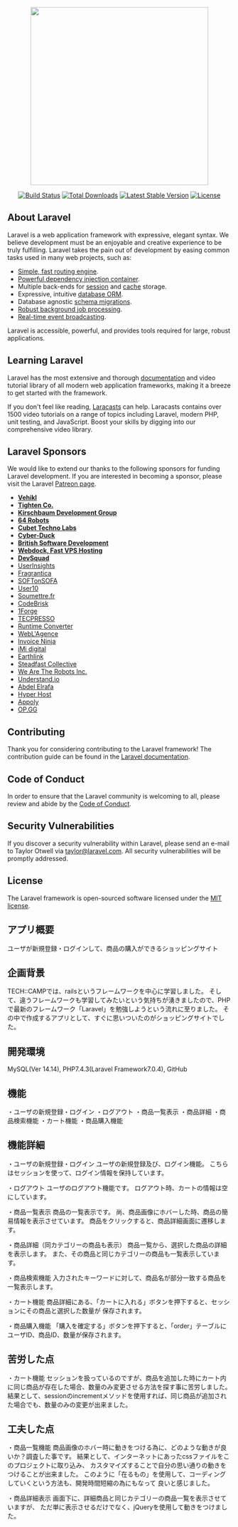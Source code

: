 <p align="center"><img src="https://res.cloudinary.com/dtfbvvkyp/image/upload/v1566331377/laravel-logolockup-cmyk-red.svg" width="400"></p>

<p align="center">
<a href="https://travis-ci.org/laravel/framework"><img src="https://travis-ci.org/laravel/framework.svg" alt="Build Status"></a>
<a href="https://packagist.org/packages/laravel/framework"><img src="https://poser.pugx.org/laravel/framework/d/total.svg" alt="Total Downloads"></a>
<a href="https://packagist.org/packages/laravel/framework"><img src="https://poser.pugx.org/laravel/framework/v/stable.svg" alt="Latest Stable Version"></a>
<a href="https://packagist.org/packages/laravel/framework"><img src="https://poser.pugx.org/laravel/framework/license.svg" alt="License"></a>
</p>

## About Laravel

Laravel is a web application framework with expressive, elegant syntax. We believe development must be an enjoyable and creative experience to be truly fulfilling. Laravel takes the pain out of development by easing common tasks used in many web projects, such as:

- [Simple, fast routing engine](https://laravel.com/docs/routing).
- [Powerful dependency injection container](https://laravel.com/docs/container).
- Multiple back-ends for [session](https://laravel.com/docs/session) and [cache](https://laravel.com/docs/cache) storage.
- Expressive, intuitive [database ORM](https://laravel.com/docs/eloquent).
- Database agnostic [schema migrations](https://laravel.com/docs/migrations).
- [Robust background job processing](https://laravel.com/docs/queues).
- [Real-time event broadcasting](https://laravel.com/docs/broadcasting).

Laravel is accessible, powerful, and provides tools required for large, robust applications.

## Learning Laravel

Laravel has the most extensive and thorough [documentation](https://laravel.com/docs) and video tutorial library of all modern web application frameworks, making it a breeze to get started with the framework.

If you don't feel like reading, [Laracasts](https://laracasts.com) can help. Laracasts contains over 1500 video tutorials on a range of topics including Laravel, modern PHP, unit testing, and JavaScript. Boost your skills by digging into our comprehensive video library.

## Laravel Sponsors

We would like to extend our thanks to the following sponsors for funding Laravel development. If you are interested in becoming a sponsor, please visit the Laravel [Patreon page](https://patreon.com/taylorotwell).

- **[Vehikl](https://vehikl.com/)**
- **[Tighten Co.](https://tighten.co)**
- **[Kirschbaum Development Group](https://kirschbaumdevelopment.com)**
- **[64 Robots](https://64robots.com)**
- **[Cubet Techno Labs](https://cubettech.com)**
- **[Cyber-Duck](https://cyber-duck.co.uk)**
- **[British Software Development](https://www.britishsoftware.co)**
- **[Webdock, Fast VPS Hosting](https://www.webdock.io/en)**
- **[DevSquad](https://devsquad.com)**
- [UserInsights](https://userinsights.com)
- [Fragrantica](https://www.fragrantica.com)
- [SOFTonSOFA](https://softonsofa.com/)
- [User10](https://user10.com)
- [Soumettre.fr](https://soumettre.fr/)
- [CodeBrisk](https://codebrisk.com)
- [1Forge](https://1forge.com)
- [TECPRESSO](https://tecpresso.co.jp/)
- [Runtime Converter](http://runtimeconverter.com/)
- [WebL'Agence](https://weblagence.com/)
- [Invoice Ninja](https://www.invoiceninja.com)
- [iMi digital](https://www.imi-digital.de/)
- [Earthlink](https://www.earthlink.ro/)
- [Steadfast Collective](https://steadfastcollective.com/)
- [We Are The Robots Inc.](https://watr.mx/)
- [Understand.io](https://www.understand.io/)
- [Abdel Elrafa](https://abdelelrafa.com)
- [Hyper Host](https://hyper.host)
- [Appoly](https://www.appoly.co.uk)
- [OP.GG](https://op.gg)

## Contributing

Thank you for considering contributing to the Laravel framework! The contribution guide can be found in the [Laravel documentation](https://laravel.com/docs/contributions).

## Code of Conduct

In order to ensure that the Laravel community is welcoming to all, please review and abide by the [Code of Conduct](https://laravel.com/docs/contributions#code-of-conduct).

## Security Vulnerabilities

If you discover a security vulnerability within Laravel, please send an e-mail to Taylor Otwell via [taylor@laravel.com](mailto:taylor@laravel.com). All security vulnerabilities will be promptly addressed.

## License

The Laravel framework is open-sourced software licensed under the [MIT license](https://opensource.org/licenses/MIT).

## アプリ概要
ユーザが新規登録・ログインして、商品の購入ができるショッピングサイト

## 企画背景
TECH::CAMPでは、railsというフレームワークを中心に学習しました。
そして、違うフレームワークも学習してみたいという気持ちが湧きましたので、PHPで最新のフレームワーク「Laravel」を勉強しようという流れに至りました。
その中で作成するアプリとして、すぐに思いついたのがショッピングサイトでした。

## 開発環境
MySQL(Ver 14.14), PHP7.4.3(Laravel Framework7.0.4), GitHub

## 機能
・ユーザの新規登録・ログイン
・ログアウト
・商品一覧表示
・商品詳細
・商品検索機能
・カート機能
・商品購入機能

## 機能詳細
・ユーザの新規登録・ログイン
  ユーザの新規登録及び、ログイン機能。
  こちらはセッションを使って、ログイン情報を保持しています。

・ログアウト
  ユーザのログアウト機能です。
  ログアウト時、カートの情報は空にしています。

・商品一覧表示
  商品の一覧表示です。
  尚、商品画像にホバーした時、商品の簡易情報を表示させています。
  商品をクリックすると、商品詳細画面に遷移します。

・商品詳細（同カテゴリーの商品も表示）
  商品一覧から、選択した商品の詳細を表示します。
  また、その商品と同じカテゴリーの商品も一覧表示しています。

・商品検索機能
  入力されたキーワードに対して、商品名が部分一致する商品を一覧表示します。

・カート機能
  商品詳細にある、「カートに入れる」ボタンを押下すると、セッションにその商品と選択した数量が
  保存されます。

・商品購入機能
  「購入を確定する」ボタンを押下すると、「order」テーブルにユーザID、商品ID、数量が保存されます。

## 苦労した点
・カート機能
  セッションを扱っているのですが、商品を追加した時にカート内に同じ商品が存在した場合、数量のみ変更させる方法を探す事に苦労しました。
  結果として、sessionのincrementメソッドを使用すれば、同じ商品が追加された場合でも、数量のみの変更が出来ました。

## 工夫した点
・商品一覧機能
  商品画像のホバー時に動きをつける為に、どのような動きが良いか？調査した事です。
  結果として、インターネットにあったcssファイルをこのプロジェクトに取り込み、
  カスタマイズすることで自分の思い通りの動きをつけることが出来ました。
  このように「在るもの」を使用して、コーディングしていくという方法も、開発時間短縮の為にもなって
  良いと感じました。

・商品詳細表示
  画面下に、詳細商品と同じカテゴリーの商品一覧を表示させていますが、
  ただ単に表示させるだけでなく、jQueryを使用して動きをつけました。